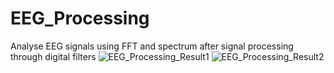 # EEG_Processing
Analyse EEG signals using FFT and spectrum after signal processing through digital filters 
![EEG_Processing_Result1](https://github.com/hbumjj/EEG_Processing/assets/95017140/0b18c4ee-6998-46f7-91b7-f604497c04d6)
![EEG_Processing_Result2](https://github.com/hbumjj/EEG_Processing/assets/95017140/209db203-1146-4b85-9cea-ac6bb6f94859)

